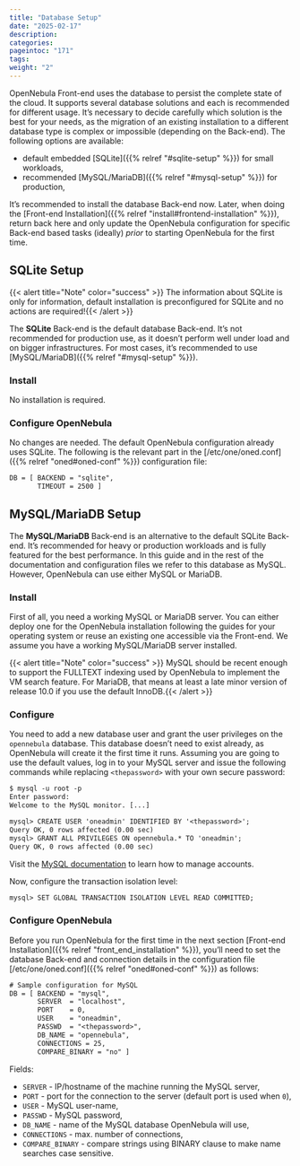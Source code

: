 ```yaml
---
title: "Database Setup"
date: "2025-02-17"
description:
categories:
pageintoc: "171"
tags:
weight: "2"
---
```


<a id="database-setup"></a>

<!--# Database Setup -->

OpenNebula Front-end uses the database to persist the complete state of the cloud. It supports several database solutions and each is recommended for different usage. It’s necessary to decide carefully which solution is the best for your needs, as the migration of an existing installation to a different database type is complex or impossible (depending on the Back-end). The following options are available:

- default embedded [SQLite]({{% relref "#sqlite-setup" %}}) for small workloads,
- recommended [MySQL/MariaDB]({{% relref "#mysql-setup" %}}) for production,

It’s recommended to install the database Back-end now. Later, when doing the [Front-end Installation]({{% relref "install#frontend-installation" %}}), return back here and only update the OpenNebula configuration for specific Back-end based tasks (ideally) *prior* to starting OpenNebula for the first time.

<a id="sqlite-setup"></a>

## SQLite Setup

{{< alert title="Note" color="success" >}}
The information about SQLite is only for information, default installation is preconfigured for SQLite and no actions are required!{{< /alert >}} 

The **SQLite** Back-end is the default database Back-end. It’s not recommended for production use, as it doesn’t perform well under load and on bigger infrastructures. For most cases, it’s recommended to use [MySQL/MariaDB]({{% relref "#mysql-setup" %}}).

### Install

No installation is required.

### Configure OpenNebula

No changes are needed. The default OpenNebula configuration already uses SQLite. The following is the relevant part in the [/etc/one/oned.conf]({{% relref "oned#oned-conf" %}}) configuration file:

```default
DB = [ BACKEND = "sqlite",
       TIMEOUT = 2500 ]
```

<a id="database-mysql"></a>

<a id="mysql"></a>

<a id="mysql-setup"></a>

## MySQL/MariaDB Setup

The **MySQL/MariaDB** Back-end is an alternative to the default SQLite Back-end. It’s recommended for heavy or production workloads and is fully featured for the best performance. In this guide and in the rest of the documentation and configuration files we refer to this database as MySQL. However, OpenNebula can use either MySQL or MariaDB.

<a id="mysql-installation"></a>

### Install

First of all, you need a working MySQL or MariaDB server. You can either deploy one for the OpenNebula installation following the guides for your operating system or reuse an existing one accessible via the Front-end. We assume you have a working MySQL/MariaDB server installed.

{{< alert title="Note" color="success" >}}
MySQL should be recent enough to support the FULLTEXT indexing used by OpenNebula to implement the VM search feature. For MariaDB, that means at least a late minor version of release 10.0 if you use the default InnoDB.{{< /alert >}} 

### Configure

You need to add a new database user and grant the user privileges on the `opennebula` database. This database doesn’t need to exist already, as OpenNebula will create it the first time it runs. Assuming you are going to use the default values, log in to your MySQL server and issue the following commands while replacing `<thepassword>` with your own secure password:

```default
$ mysql -u root -p
Enter password:
Welcome to the MySQL monitor. [...]

mysql> CREATE USER 'oneadmin' IDENTIFIED BY '<thepassword>';
Query OK, 0 rows affected (0.00 sec)
mysql> GRANT ALL PRIVILEGES ON opennebula.* TO 'oneadmin';
Query OK, 0 rows affected (0.00 sec)
```

Visit the [MySQL documentation](https://dev.mysql.com/doc/refman/8.4/en/access-control.html) to learn how to manage accounts.

Now, configure the transaction isolation level:

```default
mysql> SET GLOBAL TRANSACTION ISOLATION LEVEL READ COMMITTED;
```

### Configure OpenNebula

Before you run OpenNebula for the first time in the next section [Front-end Installation]({{% relref "front_end_installation" %}}), you’ll need to set the database Back-end and connection details in the configuration file [/etc/one/oned.conf]({{% relref "oned#oned-conf" %}}) as follows:

```default
# Sample configuration for MySQL
DB = [ BACKEND = "mysql",
       SERVER  = "localhost",
       PORT    = 0,
       USER    = "oneadmin",
       PASSWD  = "<thepassword>",
       DB_NAME = "opennebula",
       CONNECTIONS = 25,
       COMPARE_BINARY = "no" ]
```

Fields:

- `SERVER` - IP/hostname of the machine running the MySQL server,
- `PORT` - port for the connection to the server (default port is used when `0`),
- `USER` - MySQL user-name,
- `PASSWD` - MySQL password,
- `DB_NAME` - name of the MySQL database OpenNebula will use,
- `CONNECTIONS` - max. number of connections,
- `COMPARE_BINARY` - compare strings using BINARY clause to make name searches case sensitive.
